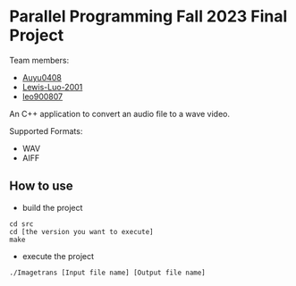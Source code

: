 # Parallel Programming Fall 2023 Final Project

Team members:

- [Auyu0408](https://github.com/Auyu0408)
- [Lewis-Luo-2001](https://github.com/Lewis-Luo-2001)
- [leo900807](https://github.com/leo900807)

An C++ application to convert an audio file to a wave video.

Supported Formats:

- WAV
- AIFF

## How to use
- build the project
```
cd src
cd [the version you want to execute]
make
```
- execute the project
```
./Imagetrans [Input file name] [Output file name] 
```
